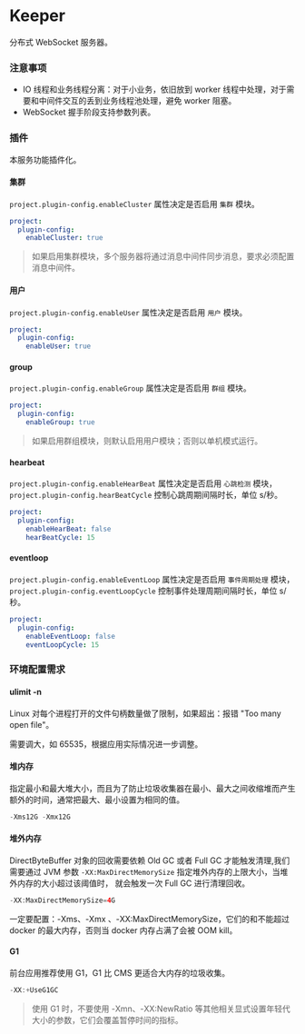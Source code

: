 # Keeper

分布式 WebSocket 服务器。

### 注意事项

- IO 线程和业务线程分离：对于小业务，依旧放到 worker 线程中处理，对于需要和中间件交互的丢到业务线程池处理，避免 worker 阻塞。
- WebSocket 握手阶段支持参数列表。

### 插件

本服务功能插件化。

#### 集群

`project.plugin-config.enableCluster` 属性决定是否启用 `集群` 模块。

```yaml
project:
  plugin-config:
    enableCluster: true
```

> 如果启用集群模块，多个服务器将通过消息中间件同步消息，要求必须配置消息中间件。

#### 用户

`project.plugin-config.enableUser` 属性决定是否启用 `用户` 模块。

```yaml
project:
  plugin-config:
    enableUser: true
```

#### group

`project.plugin-config.enableGroup` 属性决定是否启用 `群组` 模块。

```yaml
project:
  plugin-config:
    enableGroup: true
```

> 如果启用群组模块，则默认启用用户模块；否则以单机模式运行。

#### hearbeat

`project.plugin-config.enableHearBeat` 属性决定是否启用 `心跳检测` 模块，`project.plugin-config.hearBeatCycle` 控制心跳周期间隔时长，单位 s/秒。

```yaml
project:
  plugin-config:
    enableHearBeat: false
    hearBeatCycle: 15
```

#### eventloop

`project.plugin-config.enableEventLoop` 属性决定是否启用 `事件周期处理` 模块，`project.plugin-config.eventLoopCycle` 控制事件处理周期间隔时长，单位 s/秒。

```yaml
project:
  plugin-config:
    enableEventLoop: false
    eventLoopCycle: 15
```

### 环境配置需求

#### ulimit -n

Linux 对每个进程打开的文件句柄数量做了限制，如果超出：报错 "Too many open file"。

需要调大，如 65535，根据应用实际情况进一步调整。

#### 堆内存

指定最小和最大堆大小，而且为了防止垃圾收集器在最小、最大之间收缩堆而产生额外的时间，通常把最大、最小设置为相同的值。

```java
-Xms12G -Xmx12G
```

####  堆外内存

DirectByteBuffer 对象的回收需要依赖 Old GC 或者 Full GC 才能触发清理,我们需要通过 JVM 参数
`-XX:MaxDirectMemorySize` 指定堆外内存的上限大小，当堆外内存的大小超过该阈值时， 就会触发一次 Full GC 进行清理回收。

```java
-XX:MaxDirectMemorySize=4G
```

一定要配置：-Xms、-Xmx 、-XX:MaxDirectMemorySize，它们的和不能超过 docker 的最大内存，否则当 docker 内存占满了会被 OOM kill。

#### G1

前台应用推荐使用 G1，G1 比 CMS 更适合大内存的垃圾收集。

```C
-XX:+UseG1GC
```

> 使用 G1 时，不要使用 -Xmn、-XX:NewRatio 等其他相关显式设置年轻代大小的参数，它们会覆盖暂停时间的指标。